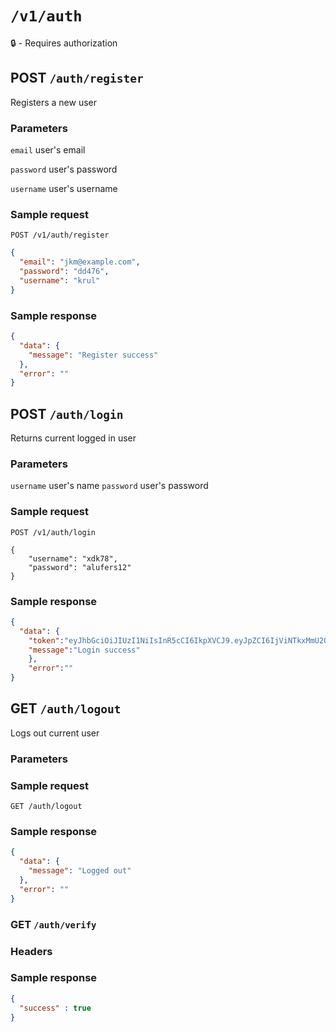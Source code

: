 # `/v1/auth`

:lock: - Requires authorization

## POST `/auth/register`

Registers a new user

### Parameters

`email` user's email

`password` user's password

`username` user's username

### Sample request

`POST /v1/auth/register`

```json
{
  "email": "jkm@example.com",
  "password": "dd476",
  "username": "krul"
}
```

### Sample response

```json
{
  "data": {
    "message": "Register success"
  },
  "error": ""
}
```

## POST `/auth/login`

Returns current logged in user

### Parameters

`username` user's name
`password` user's password

### Sample request

`POST /v1/auth/login`

```
{
	"username": "xdk78",
	"password": "alufers12"
}
```

### Sample response

```json
{ 
  "data": {
    "token":"eyJhbGciOiJIUzI1NiIsInR5cCI6IkpXVCJ9.eyJpZCI6IjViNTkxMmU2OTdlZDU4MWQwNDllNTFmMSIsImlhdCI6MTUzMzIwOTA3NSwiZXhwIjozMDY2NDIxNzUwfQ.qyTlpLLh0iNq0GNiWovzGO5MU9CT0IJEKAhs0MJlISQ",
    "message":"Login success"
    },
    "error":""
}
```

## GET `/auth/logout`

Logs out current user

### Parameters

### Sample request

`GET /auth/logout`

### Sample response

```json
{
  "data": {
    "message": "Logged out"
  },
  "error": ""
}
```

### GET `/auth/verify`

### Headers 

### Sample response

```json
{
  "success" : true
}
```
